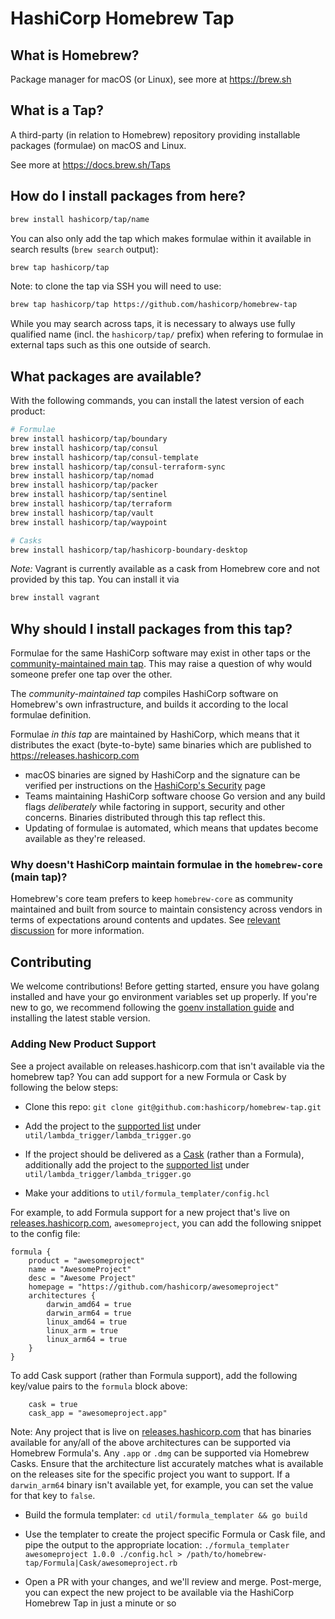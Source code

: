 # HashiCorp Homebrew Tap

## What is Homebrew?

Package manager for macOS (or Linux), see more at https://brew.sh

## What is a Tap?

A third-party (in relation to Homebrew) repository providing installable
packages (formulae) on macOS and Linux.

See more at https://docs.brew.sh/Taps

## How do I install packages from here?

```sh
brew install hashicorp/tap/name
```

You can also only add the tap which makes formulae within it
available in search results (`brew search` output):

```sh
brew tap hashicorp/tap
```

Note: to clone the tap via SSH you will need to use:

```sh
brew tap hashicorp/tap https://github.com/hashicorp/homebrew-tap
```

While you may search across taps, it is necessary to always use
fully qualified name (incl. the `hashicorp/tap/` prefix)
when refering to formulae in external taps such as this one
outside of search.

## What packages are available?

With the following commands, you can install the latest version of each product:
```sh
# Formulae
brew install hashicorp/tap/boundary
brew install hashicorp/tap/consul
brew install hashicorp/tap/consul-template
brew install hashicorp/tap/consul-terraform-sync
brew install hashicorp/tap/nomad
brew install hashicorp/tap/packer
brew install hashicorp/tap/sentinel
brew install hashicorp/tap/terraform
brew install hashicorp/tap/vault
brew install hashicorp/tap/waypoint

# Casks
brew install hashicorp/tap/hashicorp-boundary-desktop
```

*Note:* Vagrant is currently available as a cask from Homebrew core and not provided by this tap.
You can install it via

```sh
brew install vagrant
```

## Why should I install packages from this tap?

Formulae for the same HashiCorp software may exist in other taps
or the [community-maintained main tap](https://github.com/Homebrew/homebrew-core).
This may raise a question of why would someone prefer one tap over the other.

The _community-maintained tap_ compiles HashiCorp software on Homebrew's own infrastructure, and builds it according to the local formulae definition.

Formulae _in this tap_ are maintained by HashiCorp, which means that it distributes
the exact (byte-to-byte) same binaries which are published to https://releases.hashicorp.com

 - macOS binaries are signed by HashiCorp and the signature can be verified
	per instructions on the [HashiCorp's Security](https://www.hashicorp.com/security#code-signature-verification) page
 - Teams maintaining HashiCorp software choose Go version and any build flags _deliberately_ while
 	factoring in support, security and other concerns. Binaries distributed through this tap reflect this.
 - Updating of formulae is automated, which means that updates become available as they're released.

### Why doesn't HashiCorp maintain formulae in the `homebrew-core` (main tap)?

Homebrew's core team prefers to keep `homebrew-core` as community maintained and built from source to maintain consistency across vendors in terms of expectations around contents and updates. See [relevant discussion](https://discourse.brew.sh/t/maintenance-of-formulas-by-vendor/7649) for more information.

## Contributing

We welcome contributions! Before getting started, ensure you have golang installed and have your go environment variables set up properly. If you're new to go, we recommend following the [goenv installation guide](https://github.com/syndbg/goenv/blob/master/INSTALL.md) and installing the latest stable version. 

### Adding New Product Support

See a project available on releases.hashicorp.com that isn't available via the homebrew tap? You can add support for a new Formula or Cask by following the below steps:

- Clone this repo: `git clone git@github.com:hashicorp/homebrew-tap.git`

- Add the project to the [supported list](https://github.com/hashicorp/homebrew-tap/blob/master/util/lambda_trigger/lambda_trigger.go#L25) under `util/lambda_trigger/lambda_trigger.go`

- If the project should be delivered as a [Cask](https://github.com/Homebrew/homebrew-cask) (rather than a Formula), additionally add the project to the [supported list](https://github.com/hashicorp/homebrew-tap/blob/master/util/lambda_trigger/lambda_trigger.go#L54) under `util/lambda_trigger/lambda_trigger.go`

- Make your additions to `util/formula_templater/config.hcl`

For example, to add Formula support for a new project that's live on [releases.hashicorp.com](https://releases.hashicorp.com/), `awesomeproject`, you can add the following snippet to the config file:

```
formula {
    product = "awesomeproject"
    name = "AwesomeProject"
    desc = "Awesome Project"
    homepage = "https://github.com/hashicorp/awesomeproject"
    architectures {
        darwin_amd64 = true
        darwin_arm64 = true
        linux_amd64 = true
        linux_arm = true
        linux_arm64 = true
    }
}
```

To add Cask support (rather than Formula support), add the following key/value pairs to the `formula` block above:

```
    cask = true
    cask_app = "awesomeproject.app"
```

Note: Any project that is live on [releases.hashicorp.com](https://releases.hashicorp.com/) that has binaries available for any/all of the above architectures can be supported via Homebrew Formula's. Any `.app` or `.dmg` can be supported via Homebrew Casks. Ensure that the architecture list accurately matches what is available on the releases site for the specific project you want to support. If a `darwin_arm64` binary isn't available yet, for example, you can set the value for that key to `false`. 

- Build the formula templater: `cd util/formula_templater && go build`

- Use the templater to create the project specific Formula or Cask file, and pipe the output to the appropriate location: `./formula_templater awesomeproject 1.0.0 ./config.hcl > /path/to/homebrew-tap/Formula|Cask/awesomeproject.rb`

- Open a PR with your changes, and we'll review and merge. Post-merge, you can expect the new project to be available via the HashiCorp Homebrew Tap in just a minute or so
